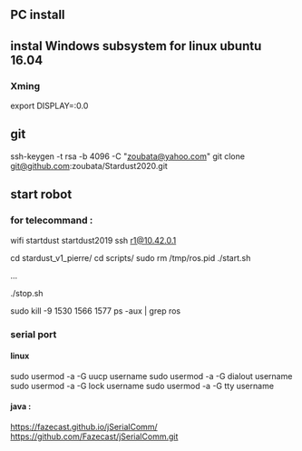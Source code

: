 
## PC install

## instal Windows subsystem for linux ubuntu 16.04
### Xming
export DISPLAY=:0.0

###

## git
 ssh-keygen -t rsa -b 4096 -C "zoubata@yahoo.com"
  git clone git@github.com:zoubata/Stardust2020.git
  
  

## start robot

### for telecommand :
wifi startdust startdust2019
ssh r1@10.42.0.1

  cd stardust_v1_pierre/
  cd scripts/
  sudo rm /tmp/ros.pid
  ./start.sh

...

 ./stop.sh
 
 
 
 sudo kill -9 1530 1566 1577
ps -aux | grep ros

### serial port
#### linux
sudo usermod -a -G uucp username
sudo usermod -a -G dialout username
sudo usermod -a -G lock username
sudo usermod -a -G tty username
#### java :
https://fazecast.github.io/jSerialComm/
https://github.com/Fazecast/jSerialComm.git
